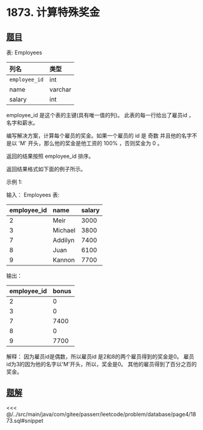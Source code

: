 # 1873. 计算特殊奖金
## [题目](https://leetcode.cn/problems/calculate-special-bonus/)

表: Employees

| 列名            | 类型      |
|:--------------|:--------|
| `employee_id` | int     |
| name          | varchar |
| salary        | int     |

employee_id 是这个表的主键(具有唯一值的列)。
此表的每一行给出了雇员id ，名字和薪水。

编写解决方案，计算每个雇员的奖金。如果一个雇员的 id 是 奇数 并且他的名字不是以 'M' 开头，那么他的奖金是他工资的 100% ，否则奖金为
0 。

返回的结果按照 employee_id 排序。

返回结果格式如下面的例子所示。

示例 1:

输入：
Employees 表:

| employee_id | name    | salary |
|:------------|:--------|:-------|
| 2           | Meir    | 3000   |
| 3           | Michael | 3800   |
| 7           | Addilyn | 7400   |
| 8           | Juan    | 6100   |
| 9           | Kannon  | 7700   |

输出：

| employee_id | bonus |
|:------------|:------|
| 2           | 0     |
| 3           | 0     |
| 7           | 7400  |
| 8           | 0     |
| 9           | 7700  |

解释：
因为雇员id是偶数，所以雇员id 是2和8的两个雇员得到的奖金是0。
雇员id为3的因为他的名字以'M'开头，所以，奖金是0。
其他的雇员得到了百分之百的奖金。

## [题解](https://github.com/PasseRR/JavaLeetCode/blob/master/src/main/java/com/gitee/passerr/leetcode/problem/database/page4/1873.sql)

<<< @/../src/main/java/com/gitee/passerr/leetcode/problem/database/page4/1873.sql#snippet
